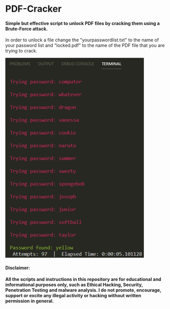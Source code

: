 # PDF-Cracker
#### Simple but effective script to unlock PDF files by cracking them using a Brute-Force attack.

In order to unlock a file change the "yourpasswordlist.txt" to the name of your password list and "locked.pdf" to the name of the PDF file that you are trying to crack.

<img src="pdfcracker.jpg">


#### Disclaimer:
**All the scripts and instructions in this repository are for educational and informational purposes only, such as Ethical Hacking, Security, Penetration Testing and malware analysis. I do not promote, encourage, support or excite any illegal activity or hacking without written permission in general.**
